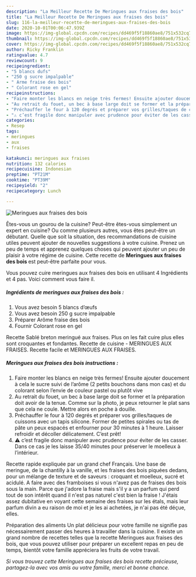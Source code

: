 ```yaml
---
description: "La Meilleur Recette De Meringues aux fraises des bois"
title: "La Meilleur Recette De Meringues aux fraises des bois"
slug: 116-la-meilleur-recette-de-meringues-aux-fraises-des-bois
date: 2020-10-01T00:06:47.939Z
image: https://img-global.cpcdn.com/recipes/dd469f5f18860ae8/751x532cq70/meringues-aux-fraises-des-bois-photo-principale-de-la-recette.jpg
thumbnail: https://img-global.cpcdn.com/recipes/dd469f5f18860ae8/751x532cq70/meringues-aux-fraises-des-bois-photo-principale-de-la-recette.jpg
cover: https://img-global.cpcdn.com/recipes/dd469f5f18860ae8/751x532cq70/meringues-aux-fraises-des-bois-photo-principale-de-la-recette.jpg
author: Ricky Franklin
ratingvalue: 4.7
reviewcount: 9
recipeingredient:
- "5 blancs dufs"
- "250 g sucre impalpable"
- " Arme fraise des bois"
- " Colorant rose en gel"
recipeinstructions:
- "Faire monter les blancs en neige très fermes! Ensuite ajouter doucement à cela le sucre suivi de l’arôme (2 petits bouchons dans mon cas) et du colorant selon l’envie de couleur pastel ou plutôt vive"
- "Au retrait du fouet, un bec à base large doit se former et la préparation doit avoir de la tenue. Comme sur la photo, je peux retourner le plat sans que cela ne coule. Mettre alors en poche à douille."
- "Préchauffer le four à 120 degrés et préparer vos grilles/taques de cuissons avec un tapis silicone. Former de petites spirales ou tas de pâte un peux espacés et enfourner pour 30 minutes à 1 heure. Laisser refroidir et décoller délicatement. C’est prêt!"
- "⚠️ c’est fragile donc manipuler avec prudence pour éviter de les casser. Dans ce cas je les laisse 35/40 minutes pour préserver le moelleux à l’intérieur."
categories:
- Resep
tags:
- meringues
- aux
- fraises

katakunci: meringues aux fraises 
nutrition: 132 calories
recipecuisine: Indonesian
preptime: "PT21M"
cooktime: "PT39M"
recipeyield: "2"
recipecategory: Lunch

---
```



![Meringues aux fraises des bois](https://img-global.cpcdn.com/recipes/dd469f5f18860ae8/751x532cq70/meringues-aux-fraises-des-bois-photo-principale-de-la-recette.jpg)

Êtes-vous un gourou de la cuisine? Peut-être êtes-vous simplement un expert en cuisine? Ou comme plusieurs autres, vous êtes peut-être un débutant. Quelle que soit la situation, des recommandations de cuisine utiles peuvent ajouter de nouvelles suggestions à votre cuisine. Prenez un peu de temps et apprenez quelques choses qui peuvent ajouter un peu de plaisir à votre régime de cuisine. Cette recette de <strong> Meringues aux fraises des bois </strong> est peut-être parfaite pour vous.

<!--inarticleads1-->

Vous pouvez cuire meringues aux fraises des bois en utilisant 4 Ingrédients et 4 pas. Voici comment vous faire il.

##### Ingrédients de meringues aux fraises des bois :

1. Vous avez besoin 5 blancs d’œufs
1. Vous avez besoin 250 g sucre impalpable
1. Préparer  Arôme fraise des bois
1. Fournir  Colorant rose en gel


Recette Sablé breton meringué aux fraises. Plus on les fait cuire plus elles sont croquantes et fondantes. Recette de cuisine - MERINGUES AUX FRAISES. Recette facile et MERINGUES AUX FRAISES. 

<!--inarticleads2-->

##### Meringues aux fraises des bois instructions :

1. Faire monter les blancs en neige très fermes! Ensuite ajouter doucement à cela le sucre suivi de l’arôme (2 petits bouchons dans mon cas) et du colorant selon l’envie de couleur pastel ou plutôt vive
1. Au retrait du fouet, un bec à base large doit se former et la préparation doit avoir de la tenue. Comme sur la photo, je peux retourner le plat sans que cela ne coule. Mettre alors en poche à douille.
1. Préchauffer le four à 120 degrés et préparer vos grilles/taques de cuissons avec un tapis silicone. Former de petites spirales ou tas de pâte un peux espacés et enfourner pour 30 minutes à 1 heure. Laisser refroidir et décoller délicatement. C’est prêt!
1. ⚠️ c’est fragile donc manipuler avec prudence pour éviter de les casser. Dans ce cas je les laisse 35/40 minutes pour préserver le moelleux à l’intérieur.


Recette rapide expliquée par un grand chef Français. Une base de meringue, de la chantilly à la vanille, et les fraises des bois piquées dedans, pour un mélange de texture et de saveurs : croquant et moelleux, sucré et acidulé. A faire avec des framboises si vous n&#39;avez pas de fraises des bois sous la main. Parce que j&#39;adore la fraise mais s&#39;il y a un parfum qui perd tout de son intérêt quand il n&#39;est pas naturel c&#39;est bien la fraise ! J&#39;étais assez dubitative en voyant cette semaine des fraises sur les étals, mais leur parfum divin a eu raison de moi et je les ai achetées, je n&#39;ai pas été déçue, elles. 

<!--inarticleads1-->

<p>
Préparation des aliments Un plat délicieux pour votre famille ne signifie pas nécessairement passer des heures à travailler dans la cuisine. Il existe un grand nombre de recettes telles que la recette Meringues aux fraises des bois, que vous pouvez utiliser pour préparer un excellent repas en peu de temps, bientôt votre famille appréciera les fruits de votre travail.
</p>

<p>
<i>Si vous trouvez cette Meringues aux fraises des bois recette précieuse, partagez-la avec vos amis ou votre famille, merci et bonne chance.</i>
</p>
